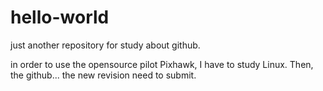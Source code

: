 # hello-world
just another repository for study about github.

in order to use the opensource pilot Pixhawk, I have to study Linux. Then, the github...
the new revision need to submit.
